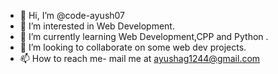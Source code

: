 - 👋 Hi, I’m @code-ayush07
- 👀 I’m interested in Web Development.
- 🌱 I’m currently learning Web Development,CPP and Python .
- 💞️ I’m looking to collaborate on some web dev projects.
- 📫 How to reach me- mail me at ayushag1244@gmail.com

<!---
code-ayush07/code-ayush07 is a ✨ special ✨ repository because its `README.md` (this file) appears on your GitHub profile.
You can click the Preview link to take a look at your changes.
--->
